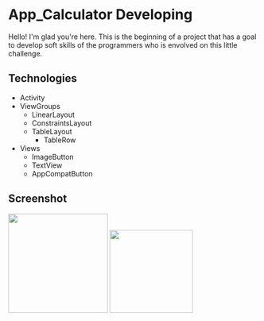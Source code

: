 # App_Calculator Developing

Hello! I'm glad you're here.
This is the beginning of a project that has a goal to develop soft skills of the programmers who is envolved on this little challenge. 

## Technologies
- Activity
- ViewGroups
  - LinearLayout
  - ConstraintsLayout
  - TableLayout
      - TableRow
- Views
  - ImageButton
  - TextView
  - AppCompatButton 

## Screenshot

<img width="200" src="https://github.com/user-attachments/assets/d1ec024a-929a-4c6d-b733-becaf8f0328b" />

<img width="167" src="https://github.com/user-attachments/assets/8df50cff-7ce5-4164-8903-31920a866340" />
